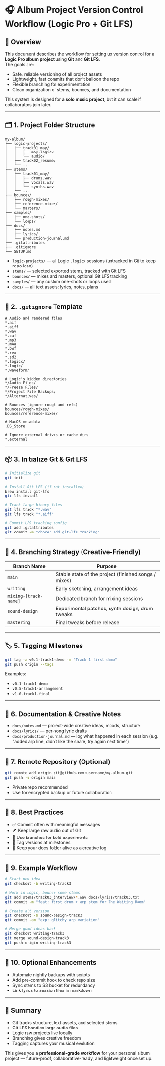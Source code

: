 # 🎧 Album Project Version Control Workflow (Logic Pro + Git LFS)

## 🧭 Overview

This document describes the workflow for setting up version control for a **Logic Pro album project** using **Git** and **Git LFS**.  
The goals are:
- Safe, reliable versioning of all project assets  
- Lightweight, fast commits that don’t balloon the repo  
- Flexible branching for experimentation  
- Clean organization of stems, bounces, and documentation

This system is designed for **a solo music project**, but it can scale if collaborators join later.

---

## 🗂️ 1. Project Folder Structure

```
my-album/
├── logic-projects/
│   ├── track01_may/
│   │   ├── may.logicx
│   │   └── audio/
│   ├── track02_resume/
│   └── ...
├── stems/
│   ├── track01_may/
│   │   ├── drums.wav
│   │   ├── vocals.wav
│   │   └── synths.wav
│   └── ...
├── bounces/
│   ├── rough-mixes/
│   ├── reference-mixes/
│   └── masters/
├── samples/
│   ├── one-shots/
│   └── loops/
├── docs/
│   ├── notes.md
│   ├── lyrics/
│   └── production-journal.md
├── .gitattributes
├── .gitignore
└── SETUP.md
```

- `logic-projects/` — all Logic `.logicx` sessions (untracked in Git to keep repo lean)  
- `stems/` — selected exported stems, tracked with Git LFS  
- `bounces/` — mixes and masters, optional Git LFS tracking  
- `samples/` — any custom one-shots or loops used  
- `docs/` — all text assets: lyrics, notes, plans

---

## 🧹 2. `.gitignore` Template

```gitignore
# Audio and rendered files
*.aif
*.aiff
*.wav
*.caf
*.mp3
*.m4a
*.bwf
*.rex
*.sd2
*.logicx/
*.logic/
*.waveform/

# Logic's hidden directories
*/Audio Files/
*/Freeze Files/
*/Project File Backups/
*/Alternatives/

# Bounces (ignore rough and refs)
bounces/rough-mixes/
bounces/reference-mixes/

# MacOS metadata
.DS_Store

# Ignore external drives or cache dirs
*.external
```

---

## 📦 3. Initialize Git & Git LFS

```bash
# Initialize git
git init

# Install Git LFS (if not installed)
brew install git-lfs
git lfs install

# Track large binary files
git lfs track "*.wav"
git lfs track "*.aiff"

# Commit LFS tracking config
git add .gitattributes
git commit -m "chore: add git-lfs tracking"
```

---

## 🌿 4. Branching Strategy (Creative-Friendly)

| Branch Name            | Purpose                                              |
|-------------------------|-------------------------------------------------------|
| `main`                  | Stable state of the project (finished songs / mixes)   |
| `writing`               | Early sketching, arrangement ideas                     |
| `mixing-[track-name]`   | Dedicated branch for mixing sessions                   |
| `sound-design`          | Experimental patches, synth design, drum tweaks        |
| `mastering`             | Final tweaks before release                            |

---

## 🏷️ 5. Tagging Milestones

```bash
git tag -a v0.1-track1-demo -m "Track 1 first demo"
git push origin --tags
```

Examples:
- `v0.1-track1-demo`
- `v0.5-track1-arrangement`
- `v1.0-track1-final`

---

## 🧠 6. Documentation & Creative Notes

- `docs/notes.md` — project-wide creative ideas, moods, structure  
- `docs/lyrics/` — per-song lyric drafts  
- `docs/production-journal.md` — log what happened in each session (e.g. “added arp line, didn’t like the snare, try again next time”)

---

## 🧰 7. Remote Repository (Optional)

```bash
git remote add origin git@github.com:username/my-album.git
git push -u origin main
```

- Private repo recommended
- Use for encrypted backup or future collaboration

---

## 🧼 8. Best Practices

- ✅ Commit often with meaningful messages  
- 🪶 Keep large raw audio out of Git  
- 🧪 Use branches for bold experiments  
- 🏁 Tag versions at milestones  
- 📝 Keep your docs folder alive as a creative log

---

## 🧭 9. Example Workflow

```bash
# Start new idea
git checkout -b writing-track3

# Work in Logic, bounce some stems
git add stems/track03_interview/*.wav docs/lyrics/track03.txt
git commit -m "feat: first drum + arp stem for The Waiting Room"

# Create alt version
git checkout -b sound-design-track3
git commit -am "exp: glitchy arp variation"

# Merge good ideas back
git checkout writing-track3
git merge sound-design-track3
git push origin writing-track3
```

---

## 🧭 10. Optional Enhancements

- Automate nightly backups with scripts
- Add pre-commit hook to check repo size
- Sync stems to S3 bucket for redundancy
- Link lyrics to session files in markdown

---

## 📌 Summary

- Git tracks structure, text assets, and selected stems  
- Git LFS handles large audio files  
- Logic raw projects live locally  
- Branching gives creative freedom  
- Tagging captures your musical evolution

This gives you a **professional-grade workflow** for your personal album project — future-proof, collaborative-ready, and lightweight once set up.
